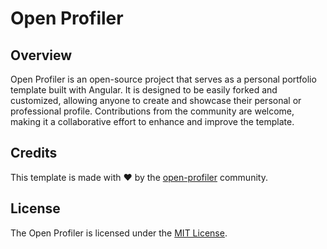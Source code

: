 # Open Profiler

## Overview

Open Profiler is an open-source project that serves as a personal portfolio template built with Angular. It is designed to be easily forked and customized, allowing anyone to create and showcase their personal or professional profile. Contributions from the community are welcome, making it a collaborative effort to enhance and improve the template.

## Credits

This template is made with ❤️ by the [open-profiler](https://github.com/til0r/open-profiler) community.

## License

The Open Profiler is licensed under the [MIT License](LICENSE.md).
